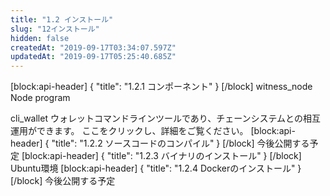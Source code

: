 ```yaml
---
title: "1.2 インストール"
slug: "12インストール"
hidden: false
createdAt: "2019-09-17T03:34:07.597Z"
updatedAt: "2019-09-17T05:25:40.685Z"
---
```

[block:api-header]
{
  "title": "1.2.1 コンポーネント"
}
[/block]
witness_node
Node program

cli_wallet
ウォレットコマンドラインツールであり、チェーンシステムとの相互運用ができます。
ここをクリックし、詳細をご覧ください。
[block:api-header]
{
  "title": "1.2.2 ソースコードのコンパイル"
}
[/block]
今後公開する予定
[block:api-header]
{
  "title": "1.2.3 バイナリのインストール"
}
[/block]
Ubuntu環境
[block:api-header]
{
  "title": "1.2.4 Dockerのインストール"
}
[/block]
今後公開する予定
